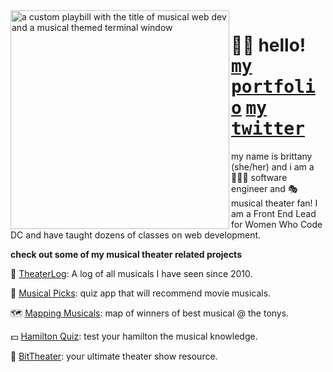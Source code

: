 <img align="left" width="350" src="https://user-images.githubusercontent.com/23530405/113013463-ba598080-9149-11eb-9097-ad1a7a70bb49.png" alt="a custom playbill with the title of musical web dev and a musical themed terminal window">
<h1>👋🏽 hello! <a href="https://musicalwebdev.com" target="_blank"><kbd>my portfolio</kbd></a> <a href="https://twitter.com/musicalwebdev" target="_blank"><kbd>my twitter</kbd></a> </h1>
<p>my name is brittany (she/her) and i am a 👩🏾‍💻 software engineer and 🎭 musical theater fan! I am a Front End Lead for Women Who Code DC and have taught dozens of classes on web development.</p>
<div>
  <p><strong>check out some of my musical theater related projects</strong></p>
  <p>📖 <a href="https://github.com/brittanyrw/theaterlog" target="_blank">TheaterLog</a>: A log of all musicals I have seen since 2010.</p>
  <p>🍿 <a href="https://github.com/brittanyrw/musicalpicks" target="_blank">Musical Picks</a>: quiz app that will recommend movie musicals.</p>
  <p>🗺 <a href="https://github.com/brittanyrw/mappingmusicals" target="_blank">Mapping Musicals</a>: map of winners of best musical @ the tonys.</p>
  <p>💵 <a href="https://github.com/brittanyrw/hamilton-quiz-app" target="_blank">Hamilton Quiz</a>: test your hamilton the musical knowledge.</p>
  <p>👀 <a href="https://github.com/brittanyrw/bittheaterv1" target="_blank">BitTheater</a>: your ultimate theater show resource.</p>
</div>
 

<!--
**brittanyrw/brittanyrw** is a ✨ _special_ ✨ repository because its `README.md` (this file) appears on your GitHub profile.

Here are some ideas to get you started:

- 🔭 I’m currently working on ...
- 🌱 I’m currently learning ...
- 👯 I’m looking to collaborate on ...
- 🤔 I’m looking for help with ...
- 💬 Ask me about ...
- 📫 How to reach me: ...
- 😄 Pronouns: ...
- ⚡ Fun fact: ...
-->
